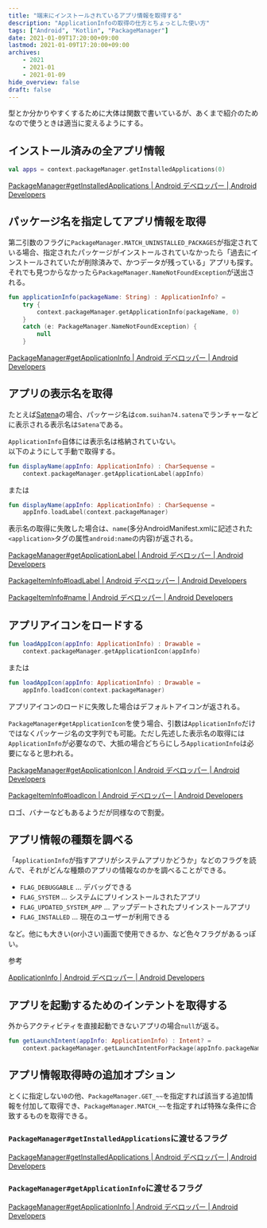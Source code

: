 ```yaml
---
title: "端末にインストールされているアプリ情報を取得する"
description: "ApplicationInfoの取得の仕方とちょっとした使い方"
tags: ["Android", "Kotlin", "PackageManager"]
date: 2021-01-09T17:20:00+09:00
lastmod: 2021-01-09T17:20:00+09:00
archives:
    - 2021
    - 2021-01
    - 2021-01-09
hide_overview: false
draft: false
---
```


型とか分かりやすくするために大体は関数で書いているが、あくまで紹介のためなので使うときは適当に変えるようにする。

## インストール済みの全アプリ情報

```kt:インストール済みの全アプリ情報.kt
val apps = context.packageManager.getInstalledApplications(0)
```

[PackageManager#getInstalledApplications | Android デベロッパー | Android Developers](https://developer.android.com/reference/android/content/pm/PackageManager#getInstalledApplications(int))

## パッケージ名を指定してアプリ情報を取得

第二引数のフラグに`PackageManager.MATCH_UNINSTALLED_PACKAGES`が指定されている場合、指定されたパッケージがインストールされていなかったら「過去にインストールされていたが削除済みで、かつデータが残っている」アプリも探す。  
それでも見つからなかったら`PackageManager.NameNotFoundException`が送出される。

```kt:パッケージ名からアプリ情報を取得.kt
fun applicationInfo(packageName: String) : ApplicationInfo? =
    try {
        context.packageManager.getApplicationInfo(packageName, 0)
    }
    catch (e: PackageManager.NameNotFoundException) {
        null
    }
```

[PackageManager#getApplicationInfo | Android デベロッパー | Android Developers](https://developer.android.com/reference/android/content/pm/PackageManager#getApplicationInfo(java.lang.String,%20int) "_noencode")

## アプリの表示名を取得

たとえば[Satena](https://play.google.com/store/apps/details?id=com.suihan74.satena)の場合、パッケージ名は`com.suihan74.satena`でランチャーなどに表示される表示名は`Satena`である。

`ApplicationInfo`自体には表示名は格納されていない。  
以下のようにして手動で取得する。

```kt:アプリの表示名.kt
fun displayName(appInfo: ApplicationInfo) : CharSequense =
    context.packageManager.getApplicationLabel(appInfo)
```

または

```kt:アプリの表示名(別の方法).kt
fun displayName(appInfo: ApplicationInfo) : CharSequense =
    appInfo.loadLabel(context.packageManager)
```

表示名の取得に失敗した場合は、`name`(多分AndroidManifest.xmlに記述された`<application>`タグの属性`android:name`の内容)が返される。

[PackageManager#getApplicationLabel | Android デベロッパー | Android Developers](https://developer.android.com/reference/android/content/pm/PackageManager#getApplicationLabel(android.content.pm.ApplicationInfo))

[PackageItemInfo#loadLabel | Android デベロッパー | Android Developers](https://developer.android.com/reference/android/content/pm/PackageItemInfo#loadLabel(android.content.pm.PackageManager))

[PackageItemInfo#name | Android デベロッパー | Android Developers](https://developer.android.com/reference/android/content/pm/PackageItemInfo#name)

## アプリアイコンをロードする

```kt:アプリアイコンをロード.kt
fun loadAppIcon(appInfo: ApplicationInfo) : Drawable =
    context.packageManager.getApplicationIcon(appInfo)
```

または

```kt:アプリアイコンをロード(別の方法).kt
fun loadAppIcon(appInfo: ApplicationInfo) : Drawable =
    appInfo.loadIcon(context.packageManager)
```

アプリアイコンのロードに失敗した場合はデフォルトアイコンが返される。

`PackageManager#getApplicationIcon`を使う場合、引数は`ApplicationInfo`だけではなくパッケージ名の文字列でも可能。ただし先述した表示名の取得には`ApplicationInfo`が必要なので、大抵の場合どちらにしろ`ApplicationInfo`は必要になると思われる。

[PackageManager#getApplicationIcon | Android デベロッパー | Android Developers](https://developer.android.com/reference/android/content/pm/PackageManager#getApplicationIcon(android.content.pm.ApplicationInfo))

[PackageItemInfo#loadIcon | Android デベロッパー | Android Developers](https://developer.android.com/reference/android/content/pm/PackageItemInfo#loadIcon(android.content.pm.PackageManager))

ロゴ、バナーなどもあるようだが同様なので割愛。

## アプリ情報の種類を調べる

「`ApplicationInfo`が指すアプリがシステムアプリかどうか」などのフラグを読んで、それがどんな種類のアプリの情報なのかを調べることができる。

- `FLAG_DEBUGGABLE` ... デバッグできる
- `FLAG_SYSTEM` ... システムにプリインストールされたアプリ
- `FLAG_UPDATED_SYSTEM_APP` ... アップデートされたプリインストールアプリ
- `FLAG_INSTALLED` ... 現在のユーザーが利用できる

など。他にも大きい(or小さい)画面で使用できるか、など色々フラグがあるっぽい。

参考

[ApplicationInfo | Android デベロッパー | Android Developers](https://developer.android.com/reference/android/content/pm/ApplicationInfo.html#FLAG_ALLOW_BACKUP)

## アプリを起動するためのインテントを取得する

外からアクティビティを直接起動できないアプリの場合`null`が返る。

```kt
fun getLaunchIntent(appInfo: ApplicationInfo) : Intent? =
    context.packageManager.getLaunchIntentForPackage(appInfo.packageName)
```

## アプリ情報取得時の追加オプション

とくに指定しない`0`の他、`PackageManager.GET_~~`を指定すれば該当する追加情報を付加して取得でき、`PackageManager.MATCH_~~`を指定すれば特殊な条件に合致するものを取得できる。

### `PackageManager#getInstalledApplications`に渡せるフラグ

[PackageManager#getInstalledApplications | Android デベロッパー | Android Developers](https://developer.android.com/reference/android/content/pm/PackageManager#getInstalledApplications(int))

### `PackageManager#getApplicationInfo`に渡せるフラグ

[PackageManager#getApplicationInfo | Android デベロッパー | Android Developers](https://developer.android.com/reference/android/content/pm/PackageManager#getApplicationInfo(java.lang.String,%20int) "_noencode")
